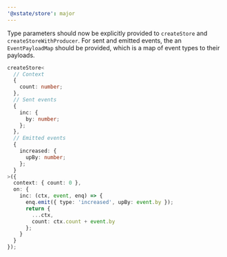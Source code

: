 ```yaml
---
'@xstate/store': major
---
```


Type parameters should now be explicitly provided to `createStore` and `createStoreWithProducer`. For sent and emitted events, the an `EventPayloadMap` should be provided, which is a map of event types to their payloads.

```ts
createStore<
  // Context
  {
    count: number;
  },
  // Sent events
  {
    inc: {
      by: number;
    };
  },
  // Emitted events
  {
    increased: {
      upBy: number;
    };
  }
>({
  context: { count: 0 },
  on: {
    inc: (ctx, event, enq) => {
      enq.emit({ type: 'increased', upBy: event.by });
      return {
        ...ctx,
        count: ctx.count + event.by
      };
    }
  }
});
```

